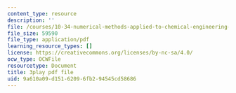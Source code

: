 ```yaml
---
content_type: resource
description: ''
file: /courses/10-34-numerical-methods-applied-to-chemical-engineering-fall-2015/9a610a09d15162096fb294545cd58686_KkN_Dk3E2yw.pdf
file_size: 59590
file_type: application/pdf
learning_resource_types: []
license: https://creativecommons.org/licenses/by-nc-sa/4.0/
ocw_type: OCWFile
resourcetype: Document
title: 3play pdf file
uid: 9a610a09-d151-6209-6fb2-94545cd58686
---
```

